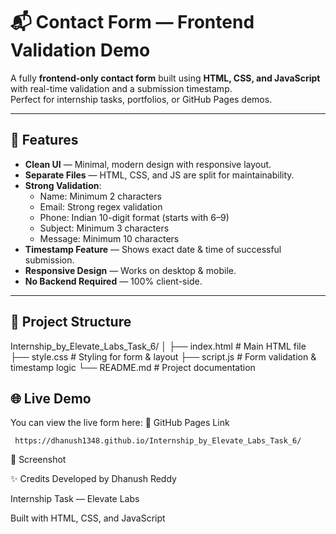 # 📬 Contact Form — Frontend Validation Demo

A fully **frontend-only contact form** built using **HTML, CSS, and JavaScript** with real-time validation and a submission timestamp.  
Perfect for internship tasks, portfolios, or GitHub Pages demos.

---

## 🚀 Features

- **Clean UI** — Minimal, modern design with responsive layout.
- **Separate Files** — HTML, CSS, and JS are split for maintainability.
- **Strong Validation**:
  - Name: Minimum 2 characters
  - Email: Strong regex validation
  - Phone: Indian 10-digit format (starts with 6–9)
  - Subject: Minimum 3 characters
  - Message: Minimum 10 characters
- **Timestamp Feature** — Shows exact date & time of successful submission.
- **Responsive Design** — Works on desktop & mobile.
- **No Backend Required** — 100% client-side.

---

## 📂 Project Structure

Internship_by_Elevate_Labs_Task_6/
│
├── index.html # Main HTML file
├── style.css # Styling for form & layout
├── script.js # Form validation & timestamp logic
└── README.md # Project documentation

##  🌐 Live Demo
You can view the live form here:
🔗 GitHub Pages Link

     https://dhanush1348.github.io/Internship_by_Elevate_Labs_Task_6/

📸 Screenshot

✨ Credits
Developed by Dhanush Reddy

Internship Task — Elevate Labs

Built with HTML, CSS, and JavaScript
